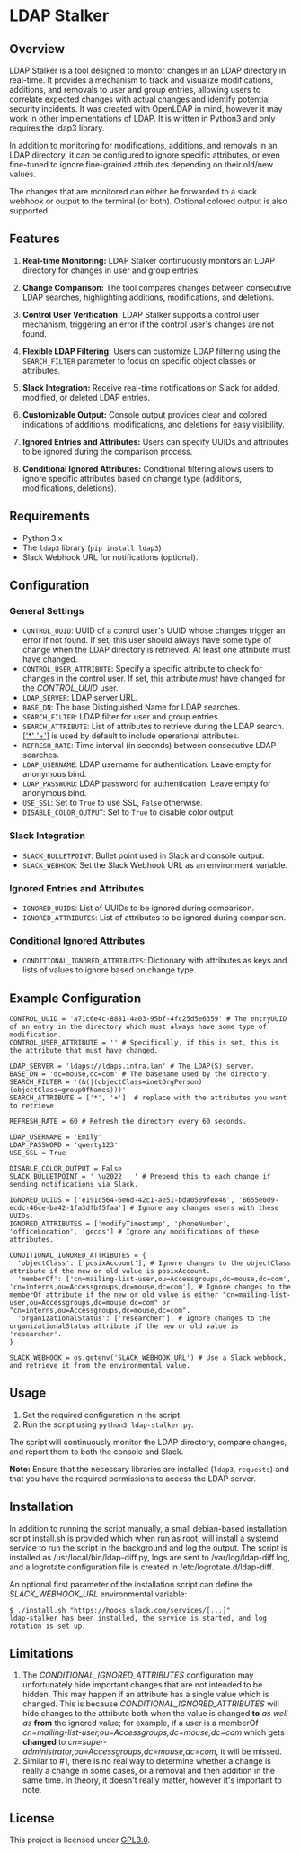 
# LDAP Stalker

## Overview
LDAP Stalker is a tool designed to monitor changes in an LDAP directory in real-time. It provides a mechanism to track and visualize modifications, additions, and removals to user and group entries, allowing users to correlate expected changes with actual changes and identify potential security incidents. It was created with OpenLDAP in mind, however it may work in other implementations of LDAP. It is written in Python3 and only requires the ldap3 library.

In addition to monitoring for modifications, additions, and removals in an LDAP directory, it can be configured to ignore specific attributes, or even fine-tuned to ignore fine-grained attributes depending on their old/new values.

The changes that are monitored can either be forwarded to a slack webhook or output to the terminal (or both). Optional colored output is also supported.

## Features

1.  **Real-time Monitoring:** LDAP Stalker continuously monitors an LDAP directory for changes in user and group entries.

2.  **Change Comparison:** The tool compares changes between consecutive LDAP searches, highlighting additions, modifications, and deletions.

3.  **Control User Verification:** LDAP Stalker supports a control user mechanism, triggering an error if the control user's changes are not found.

4.  **Flexible LDAP Filtering:** Users can customize LDAP filtering using the `SEARCH_FILTER` parameter to focus on specific object classes or attributes.

5.  **Slack Integration:** Receive real-time notifications on Slack for added, modified, or deleted LDAP entries.

6.  **Customizable Output:** Console output provides clear and colored indications of additions, modifications, and deletions for easy visibility.

7.  **Ignored Entries and Attributes:** Users can specify UUIDs and attributes to be ignored during the comparison process.

8.  **Conditional Ignored Attributes:** Conditional filtering allows users to ignore specific attributes based on change type (additions, modifications, deletions).



## Requirements
- Python 3.x
- The `ldap3` library (`pip install ldap3`)
- Slack Webhook URL for notifications (optional).

## Configuration

### General Settings
- `CONTROL_UUID`: UUID of a control user's UUID whose changes trigger an error if not found. If set, this user should always have some type of change when the LDAP directory is retrieved. At least one attribute must have changed.
- `CONTROL_USER_ATTRIBUTE`: Specify a specific attribute to check for changes in the control user. If set, this attribute _must_ have changed for the _CONTROL_UUID_ user.
- `LDAP_SERVER`: LDAP server URL.
- `BASE_DN`: The base Distinguished Name for LDAP searches.
- `SEARCH_FILTER`: LDAP filter for user and group entries.
- `SEARCH_ATTRIBUTE`: List of attributes to retrieve during the LDAP search. [['*' '+']](https://joshua.hu/tracking-secret-ldap-login-times-with-modifytimestamp-heuristics) is used by default to include operational attributes.
- `REFRESH_RATE`: Time interval (in seconds) between consecutive LDAP searches.
- `LDAP_USERNAME`: LDAP username for authentication. Leave empty for anonymous bind.
- `LDAP_PASSWORD`: LDAP password for authentication. Leave empty for anonymous bind.
- `USE_SSL`: Set to `True` to use SSL, `False` otherwise.
- `DISABLE_COLOR_OUTPUT`: Set to `True` to disable color output.

### Slack Integration
- `SLACK_BULLETPOINT`: Bullet point used in Slack and console output.
- `SLACK_WEBHOOK`: Set the Slack Webhook URL as an environment variable.

### Ignored Entries and Attributes
- `IGNORED_UUIDS`: List of UUIDs to be ignored during comparison.
- `IGNORED_ATTRIBUTES`: List of attributes to be ignored during comparison.

### Conditional Ignored Attributes
- `CONDITIONAL_IGNORED_ATTRIBUTES`: Dictionary with attributes as keys and lists of values to ignore based on change type.

## Example Configuration

```
CONTROL_UUID = 'a71c6e4c-8881-4a03-95bf-4fc25d5e6359' # The entryUUID of an entry in the directory which must always have some type of modification.
CONTROL_USER_ATTRIBUTE = '' # Specifically, if this is set, this is the attribute that must have changed.

LDAP_SERVER = 'ldaps://ldaps.intra.lan' # The LDAP(S) server.
BASE_DN = 'dc=mouse,dc=com' # The basename used by the directory.
SEARCH_FILTER = '(&(|(objectClass=inetOrgPerson)(objectClass=groupOfNames)))'
SEARCH_ATTRIBUTE = ['*', '+']  # replace with the attributes you want to retrieve

REFRESH_RATE = 60 # Refresh the directory every 60 seconds.

LDAP_USERNAME = 'Emily'
LDAP_PASSWORD = 'qwerty123'
USE_SSL = True

DISABLE_COLOR_OUTPUT = False
SLACK_BULLETPOINT = ' \u2022   ' # Prepend this to each change if sending notifications via Slack.

IGNORED_UUIDS = ['e191c564-6e6d-42c1-ae51-bda0509fe846', '8655e0d9-ecdc-46ce-ba42-1fa3dfbf5faa'] # Ignore any changes users with these UUIDs.
IGNORED_ATTRIBUTES = ['modifyTimestamp', 'phoneNumber', 'officeLocation', 'gecos'] # Ignore any modifications of these attributes. 

CONDITIONAL_IGNORED_ATTRIBUTES = {
  'objectClass': ['posixAccount'], # Ignore changes to the objectClass attribute if the new or old value is posixAccount.
  'memberOf': ['cn=mailing-list-user,ou=Accessgroups,dc=mouse,dc=com', 'cn=interns,ou=Accessgroups,dc=mouse,dc=com'], # Ignore changes to the memberOf attribute if the new or old value is either "cn=mailing-list-user,ou=Accessgroups,dc=mouse,dc=com" or "cn=interns,ou=Accessgroups,dc=mouse,dc=com".
  'organizationalStatus': ['researcher'], # Ignore changes to the organizationalStatus attribute if the new or old value is 'researcher'.
}

SLACK_WEBHOOK = os.getenv('SLACK_WEBHOOK_URL') # Use a Slack webhook, and retrieve it from the environmental value.
```


## Usage
1. Set the required configuration in the script.
2. Run the script using `python3 ldap-stalker.py`.

The script will continuously monitor the LDAP directory, compare changes, and report them to both the console and Slack.

**Note:** Ensure that the necessary libraries are installed (`ldap3`, `requests`) and that you have the required permissions to access the LDAP server.

## Installation
In addition to running the script manually, a small debian-based installation script [install.sh](install.sh) is provided which when run as root, will install a systemd service to run the script in the background and log the output. The script is installed as /usr/local/bin/ldap-diff.py, logs are sent to /var/log/ldap-diff.log, and a logrotate configuration file is created in /etc/logrotate.d/ldap-diff.

An optional first parameter of the installation script can define the _SLACK_WEBHOOK_URL_ environmental variable:

```
$ ./install.sh "https://hooks.slack.com/services/[...]"
ldap-stalker has been installed, the service is started, and log rotation is set up.
```


## Limitations
1. The _CONDITIONAL_IGNORED_ATTRIBUTES_ configuration may unfortunately hide important changes that are not intended to be hidden. This may happen if an attribute has a single value which is changed. This is because _CONDITIONAL_IGNORED_ATTRIBUTES_ will hide changes to the attribute both when the value is changed __to__ _as well as_ __from__ the ignored value; for example, if a user is a memberOf _cn=mailing-list-user,ou=Accessgroups,dc=mouse,dc=com_ which gets __changed__ to _cn=super-administrator,ou=Accessgroups,dc=mouse,dc=com_, it will be missed.
2. Similar to #1, there is no real way to determine whether a change is really a change in some cases, or a removal and then addition in the same time. In theory, it doesn't really matter, however it's important to note.


## License
This project is licensed under [GPL3.0](/LICENSE).

